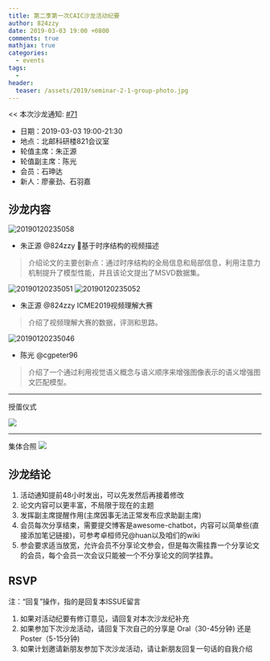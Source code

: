 ```yaml
---
title: 第二季第一次CAIC沙龙活动纪要
author: 824zzy
date: 2019-03-03 19:00 +0800
comments: true
mathjax: true
categories: 
  - events
tags:
  - 
header:
  teaser: /assets/2019/seminar-2-1-group-photo.jpg
---
```


<< 本次沙龙通知: [#71](https://github.com/BUPT/awesome-chatbot/issues/71)

- 日期：2019-03-03 19:00-21:30
- 地点：北邮科研楼821会议室
- 轮值主席：朱正源 
- 轮值副主席：陈光 
- 会员：石珅达
- 新人：廖豪劲、石羽嘉

## 沙龙内容
![20190120235058](/assets/2019/seminar-2-1-oral-zzy.jpg)

- 朱正源  @824zzy 基于时序结构的视频描述
> 介绍论文的主要创新点：通过时序结构的全局信息和局部信息，利用注意力机制提升了模型性能，并且该论文提出了MSVD数据集。


![20190120235051](/assets/2019/seminar-2-1-talk-zzy.jpg)
![20190120235052](/assets/2019/seminar-2-1-talk-zzy2.jpg)
- 朱正源 @824zzy ICME2019视频理解大赛
>  介绍了视频理解大赛的数据，评测和思路。

![20190120235046](/assets/2019/seminar-2-1-talk-chenguang.jpg)
- 陈光 @cgpeter96 
> 介绍了一个通过利用视觉语义概念与语义顺序来增强图像表示的语义增强图文匹配模型。


----
授蛋仪式

![](/assets/2019/seminar-2-1-group-egg.jpg)

----
集体合照
![](/assets/2019/seminar-2-1-group-photo.jpg)

## 沙龙结论
1. 活动通知提前48小时发出，可以先发然后再接着修改
2. 论文内容可以更丰富，不局限于现在的主题
3. 发挥副主席提醒作用(主席因事无法正常发布应求助副主席)
4. 会员每次分享结束，需要提交博客是awesome-chatbot，内容可以简单些(直接添加笔记链接)，可参考卓桓师兄@huan以及咱们的wiki
5. 参会要求适当放宽，允许会员不分享论文参会，但是每次需挂靠一个分享论文的会员，每个会员一次会议只能被一个不分享论文的同学挂靠。

## RSVP

注：“回复”操作，指的是回复本ISSUE留言

1. 如果对活动纪要有修订意见，请回复对本次沙龙纪补充
2. 如果参加下次沙龙活动，请回复下次自己的分享是 Oral（30-45分钟) 还是Poster（5-15分钟)
3. 如果计划邀请新朋友参加下次沙龙活动，请让新朋友回复一句话的自我介绍



